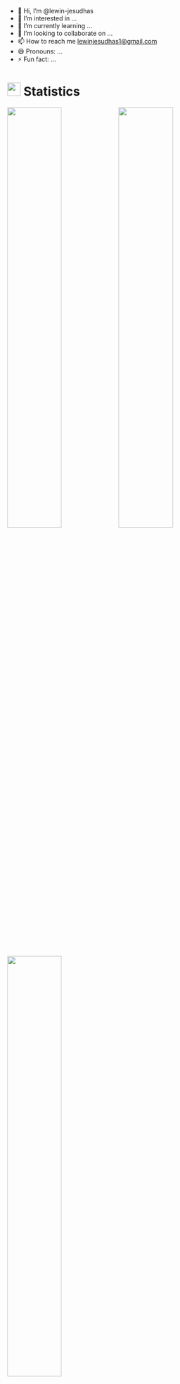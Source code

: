 - 👋 Hi, I’m @lewin-jesudhas
- 👀 I’m interested in ...
- 🌱 I’m currently learning ...
- 💞️ I’m looking to collaborate on ...
- 📫 How to reach me lewinjesudhas1@gmail.com
- 😄 Pronouns: ...
- ⚡ Fun fact: ...

<!---
lewin-jesudhas/lewin-jesudhas is a ✨ special ✨ repository because its `README.md` (this file) appears on your GitHub profile.
You can click the Preview link to take a look at your changes.
--->
# <img src="https://media4.giphy.com/media/MIGbtLZoVjbl0bYbAd/giphy.gif?cid=ecf05e472t2h0i8d7dcjaoau9iqtchhr899hxmpxzzgc7lyw&rid=giphy.gif" width="30"> Statistics

<!--![lewin-jesudhas's Stats](https://github-readme-stats.vercel.app/api?username=lewin-jesudhas&theme=tokyonight&show_icons=true&hide_border=true&count_private=true) 
![lewin-jesudhas's Top Languages](https://github-readme-stats.vercel.app/api/top-langs/?username=lewin-jesudhas&theme=tokyonight&show_icons=true&hide_border=true&layout=compact)
![GitHub Streak](https://github-readme-streak-stats.herokuapp.com?user=lewin-jesudhas&theme=dark&hide_border=true)-->



<img width="49.5%" src="https://github-readme-stats.vercel.app/api?username=lewin-jesudhas&show_icons=true&include_all_commits=true&theme=tokyonight&hide_border=true">
<img width="49.5%" src="https://github-readme-streak-stats.herokuapp.com/?user=lewin-jesudhas&theme=radical&hide_border=true">		  
<img width="49.5%" src="https://github-readme-stats.vercel.app/api/top-langs/?username=lewin-jesudhas&theme=radical&bg_color=282828&hide_border=true&include_all_commits=true&count_private=true&layout=compact">
